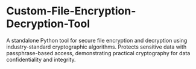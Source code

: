 # Custom-File-Encryption-Decryption-Tool
A standalone Python tool for secure file encryption and decryption using industry-standard cryptographic algorithms. Protects sensitive data with passphrase-based access, demonstrating practical cryptography for data confidentiality and integrity.
